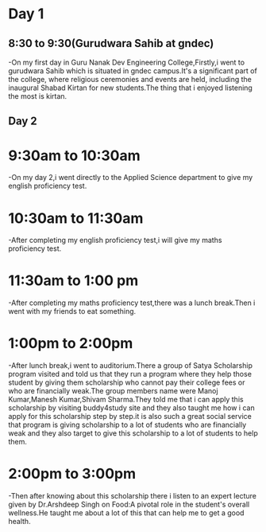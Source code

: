 # Day 1
## 8:30 to 9:30(Gurudwara Sahib at gndec)
-On my first day in Guru Nanak Dev Engineering College,Firstly,i went to gurudwara Sahib which is situated in gndec campus.It's a significant part of the college, where religious ceremonies and events are held, including the inaugural Shabad Kirtan for new students.The thing that i enjoyed listening the most is kirtan.

## Day 2 
# 9:30am to 10:30am
-On my day 2,i went directly to the Applied Science department to give my english proficiency test.
# 10:30am to 11:30am 
-After completing my english proficiency test,i will give my maths proficiency test.
# 11:30am to 1:00 pm
-After completing my maths proficiency test,there was a lunch break.Then i went with my friends to eat something.

# 1:00pm to 2:00pm
-After lunch break,i went to auditorium.There a group of Satya Scholarship program visited and told us that they run a program where they help those student by giving them scholarship who cannot pay their college fees or who are financially weak.The group members name were Manoj Kumar,Manesh Kumar,Shivam Sharma.They told me that i can apply this scholarship by visiting buddy4study site and they also taught me how i can apply for this scholarship step by step.it is also such a great social service that program is giving scholarship to a lot of students who are financially weak and they also target to give this scholarship to a lot of students to help them.

# 2:00pm to 3:00pm 
-Then after knowing about this scholarship there i listen to an expert lecture given by Dr.Arshdeep Singh on Food:A pivotal role in the student's overall wellness.He taught me about a lot of this that can help me to get a good health.

